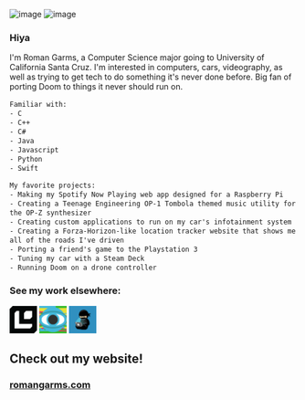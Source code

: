 ![image](Banner.png)
![image](Banner2.png)

### Hiya

I'm Roman Garms, a Computer Science major going to University of California Santa Cruz. I'm interested in computers, cars, videography, as well as trying to get tech to do something it's never done before. Big fan of porting Doom to things it never should run on.

```
Familiar with:
- C
- C++
- C#
- Java
- Javascript
- Python
- Swift
```

```
My favorite projects:
- Making my Spotify Now Playing web app designed for a Raspberry Pi
- Creating a Teenage Engineering OP-1 Tombola themed music utility for the OP-Z synthesizer
- Creating custom applications to run on my car's infotainment system
- Creating a Forza-Horizon-like location tracker website that shows me all of the roads I've driven
- Porting a friend's game to the Playstation 3
- Tuning my car with a Steam Deck
- Running Doom on a drone controller
```
### See my work elsewhere:
[<img src="Logic.png" width="48">](https://github.com/with-logic)
[<img src="VideolabCreators.png" width="48">](https://github.com/Videolab-Creators-Group)
[<img src="CodeNinjas.png" width="48">](https://github.com/CNSeattle)

## Check out my website!
### [romangarms.com](https://romangarms.com)
